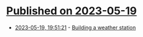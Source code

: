 # [Published on 2023-05-19](index.md)

* [2023-05-19, 19:51:21](https://lobste.rs/s/lvtrgg/building_weather_station) - [Building a weather station](https://drwho.virtadpt.net/archive/2023-04-28/building-a-weather-station/)
